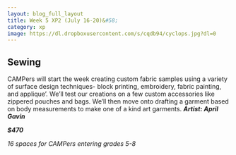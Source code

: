 ```yaml
---
layout: blog_full_layout
title: Week 5 XP2 (July 16-20)&#58; 
category: xp
image: https://dl.dropboxusercontent.com/s/cqdb94/cyclops.jpg?dl=0
---
```



## Sewing

CAMPers will start the week creating custom fabric samples using a variety of surface design techniques-  block printing, embroidery, fabric painting, and applique’.  We’ll test our creations on a few custom accessories like zippered pouches and bags.  We’ll then move onto drafting a garment based on body measurements to make one of a kind art garments.
**_Artist: April Gavin_**


**_$470_**

*16 spaces for CAMPers entering grades 5-8*
